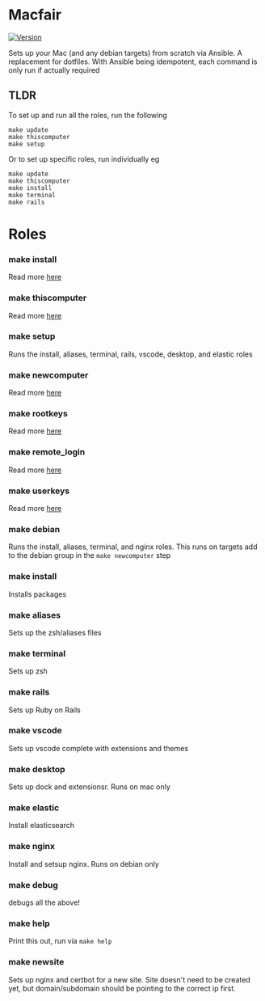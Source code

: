 # Macfair

[![Version](https://github.com/cerico/macfair/actions/workflows/publish.yml/badge.svg)](https://github.com/cerico/macfair/actions/workflows/publish.yml)


Sets up your Mac (and any debian targets) from scratch via Ansible. A replacement for dotfiles. With Ansible being idempotent, each command is only run if actually required

## TLDR

To set up and run all the roles, run the following

```
make update
make thiscomputer
make setup
```

Or to set up specific roles, run individually eg

```
make update
make thiscomputer
make install
make terminal
make rails
```

# Roles

### make install

Read more [here](docs/INSTALL.md)

### make thiscomputer

Read more [here](docs/THISCOMPUTER.md)

### make setup

Runs the install, aliases, terminal, rails, vscode, desktop, and elastic roles

### make newcomputer

Read more [here](docs/NEWCOMPUTER.md)

### make rootkeys

Read more [here](docs/ROOTKEYS.md)

### make remote_login

Read more [here](docs/REMOTE_LOGIN.md)

### make userkeys

Read more [here](docs/USERKEYS.md)

### make debian

Runs the install, aliases, terminal, and nginx roles. This runs on targets add to the debian group in the `make newcomputer` step

### make install

Installs packages

### make aliases

Sets up the zsh/aliases files

### make terminal

Sets up zsh

### make rails

Sets up Ruby on Rails

### make vscode

Sets up vscode complete with extensions and themes

### make desktop

Sets up dock and extensionsr. Runs on mac only

### make elastic

Install elasticsearch

### make nginx

Install and setsup nginx. Runs on debian only

### make debug

debugs all the above!

### make help

Print this out, run via `make help`

### make newsite

Sets up nginx and certbot for a new site. Site doesn't need to be created yet, but domain/subdomain should be pointing to the correct ip first.

